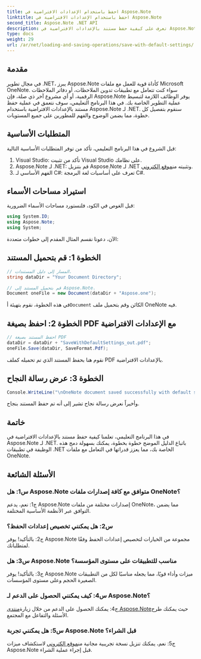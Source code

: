 ```yaml
---
title: احفظ باستخدام الإعدادات الافتراضية في Aspose.Note
linktitle: احفظ باستخدام الإعدادات الافتراضية في Aspose.Note
second_title: Aspose.Note .NET API
description: تعرف على كيفية حفظ مستند بالإعدادات الافتراضية في Aspose.Note لـ .NET من خلال دليل خطوة بخطوة.
type: docs
weight: 29
url: /ar/net/loading-and-saving-operations/save-with-default-settings/
---
```

## مقدمة

في مجال تطوير .NET، يبرز Aspose.Note كأداة قوية للعمل مع ملفات Microsoft OneNote. سواء كنت تتعامل مع تطبيقات تدوين الملاحظات، أو دفاتر الملاحظات الرقمية، أو أي مشروع آخر ذي صلة، فإن Aspose.Note يوفر الوظائف اللازمة لتبسيط عملية التطوير الخاصة بك. في هذا البرنامج التعليمي، سوف نتعمق في عملية حفظ مستند بالإعدادات الافتراضية باستخدام Aspose.Note لـ .NET. سنقوم بتفصيل كل خطوة، مما يضمن الوضوح والفهم للمطورين على جميع المستويات.

## المتطلبات الأساسية

قبل الشروع في هذا البرنامج التعليمي، تأكد من توفر المتطلبات الأساسية التالية:

1. Visual Studio: تأكد من تثبيت Visual Studio على نظامك.
2.  Aspose.Note لـ .NET: قم بتنزيل Aspose.Note لـ .NET وتثبيته من[موقع إلكتروني](https://releases.aspose.com/note/net/).
3. الفهم الأساسي لـ C#: تعرف على أساسيات لغة البرمجة C#.

## استيراد مساحات الأسماء

قبل الغوص في الكود، فلنستورد مساحات الأسماء الضرورية:

```csharp
using System.IO;
using Aspose.Note;
using System;
```

الآن، دعونا نقسم المثال المقدم إلى خطوات متعددة:

## الخطوة 1: قم بتحميل المستند

```csharp
// المسار إلى دليل المستندات.
string dataDir = "Your Document Directory";

// قم بتحميل المستند إلى Aspose.Note.
Document oneFile = new Document(dataDir + "Aspose.one");
```

 في هذه الخطوة، نقوم بتهيئة أ`Document` الكائن وقم بتحميل ملف OneNote فيه.

## الخطوة 2: احفظ بصيغة PDF مع الإعدادات الافتراضية

```csharp
// احفظ المستند بصيغة PDF
dataDir = dataDir + "SaveWithDefaultSettings_out.pdf";
oneFile.Save(dataDir, SaveFormat.Pdf);
```

نقوم هنا بحفظ المستند الذي تم تحميله كملف PDF بالإعدادات الافتراضية.

## الخطوة 3: عرض رسالة النجاح

```csharp
Console.WriteLine("\nOneNote document saved successfully with default settings.\nFile saved at " + dataDir); 
```

وأخيراً نعرض رسالة نجاح تشير إلى أنه تم حفظ المستند بنجاح.

## خاتمة

في هذا البرنامج التعليمي، تعلمنا كيفية حفظ مستند بالإعدادات الافتراضية في Aspose.Note لـ .NET. باتباع الدليل الموضح خطوة بخطوة، يمكنك بسهولة دمج هذه الوظيفة في تطبيقات .NET الخاصة بك، مما يعزز قدراتها في التعامل مع ملفات OneNote.

## الأسئلة الشائعة

### س1: هل Aspose.Note متوافق مع كافة إصدارات ملفات OneNote؟

ج1: نعم، يدعم Aspose.Note إصدارات مختلفة من ملفات OneNote، مما يضمن التوافق عبر الأنظمة الأساسية المختلفة.

### س2: هل يمكنني تخصيص إعدادات الحفظ؟

ج2: بالتأكيد! يوفر Aspose.Note مجموعة من الخيارات لتخصيص إعدادات الحفظ وفقًا لمتطلباتك.

### س3: هل Aspose.Note مناسب للتطبيقات على مستوى المؤسسة؟

ج3: بالتأكيد! يوفر Aspose.Note ميزات وأداء قويًا، مما يجعله مناسبًا لكل من التطبيقات الصغيرة الحجم وعلى مستوى المؤسسات.

### س4: كيف يمكنني الحصول على الدعم لـ Aspose.Note؟

 ج4: يمكنك الحصول على الدعم من خلال زيارة[منتدى Aspose.Note](https://forum.aspose.com/c/note/28)حيث يمكنك طرح الأسئلة والتفاعل مع المجتمع.

### س5: هل يمكنني تجربة Aspose.Note قبل الشراء؟

 ج5: نعم، يمكنك تنزيل نسخة تجريبية مجانية من[موقع إلكتروني](https://releases.aspose.com/) لاستكشاف ميزات Aspose.Note قبل إجراء عملية الشراء.
